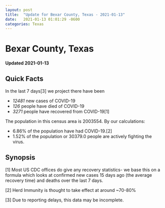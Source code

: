 ```yaml
---
layout: post
title:  "Update for Bexar County, Texas - 2021-01-13"
date:   2021-01-13 01:01:29 -0600
categories: Texas
---
```


# Bexar County, Texas
#### Updated 2021-01-13

## Quick Facts

In the last 7 days[3] we project there have been
- *12481* new cases of COVID-19
- *126* people have died of COVID-19
- *3271* people have recovered from COVID-19[1]

The population in this census area is 2003554. By our calculations:
- 6.86% of the population have had COVID-19.[2]
- 1.52% of the population or 30379.0 people are actively fighting the virus.

## Synopsis




[1] Most US CDC offices do give any recovery statistics- we base this on a formula which looks at confirmed new cases
15 days ago (the average recovery time) and deaths over the last 7 days.

[2] Herd Immunity is thought to take effect at around ~70-80%

[3] Due to reporting delays, this data may be incomplete.
 
    